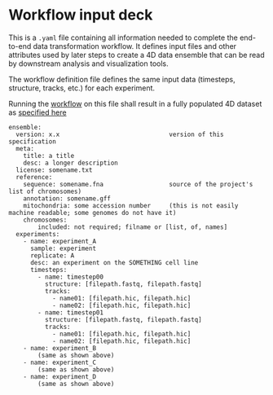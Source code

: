 # Workflow input deck 

This is a `.yaml` file containing all information needed to complete the
end-to-end data transformation workflow. It defines input files and other
attributes used by later steps to create a 4D data ensemble that can be
read by downstream analysis and visualization tools. 

The workflow definition file defines the same input data (timesteps,
structure, tracks, etc.) for each experiment. 

Running the [workflow](workflow.md) on this file shall result in a fully populated 
4D dataset as [specified here](https://github.com/epicsuite/episcope/blob/main/spec/1.1.md)

```        
ensemble:
  version: x.x                              version of this specification
  meta:
    title: a title
    desc: a longer description
  license: somename.txt
  reference:
    sequence: somename.fna                  source of the project's list of chromosomes)
    annotation: somename.gff
    mitochondria: some accession number     (this is not easily machine readable; some genomes do not have it)
    chromosomes:
        included: not required; filname or [list, of, names]  
  experiments:
    - name: experiment_A
      sample: experiment
      replicate: A  
      desc: an experiment on the SOMETHING cell line
      timesteps:
        - name: timestep00
          structure: [filepath.fastq, filepath.fastq]
          tracks:
            - name01: [filepath.hic, filepath.hic]
            - name02: [filepath.hic, filepath.hic]
        - name: timestep01
          structure: [filepath.fastq, filepath.fastq]
          tracks:
            - name01: [filepath.hic, filepath.hic]
            - name02: [filepath.hic, filepath.hic]
    - name: experiment_B
        (same as shown above)
    - name: experiment_C
        (same as shown above)
    - name: experiment_D
        (same as shown above)
```
